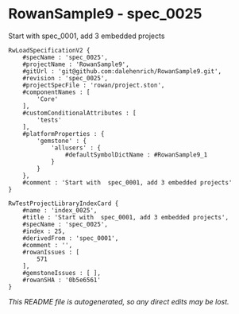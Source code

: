 # RowanSample9 - spec_0025
Start with  spec_0001, add 3 embedded projects
```
RwLoadSpecificationV2 {
	#specName : 'spec_0025',
	#projectName : 'RowanSample9',
	#gitUrl : 'git@github.com:dalehenrich/RowanSample9.git',
	#revision : 'spec_0025',
	#projectSpecFile : 'rowan/project.ston',
	#componentNames : [
		'Core'
	],
	#customConditionalAttributes : [
		'tests'
	],
	#platformProperties : {
		'gemstone' : {
			'allusers' : {
				#defaultSymbolDictName : #RowanSample9_1
			}
		}
	},
	#comment : 'Start with  spec_0001, add 3 embedded projects'
}

RwTestProjectLibraryIndexCard {
	#name : 'index_0025',
	#title : 'Start with  spec_0001, add 3 embedded projects',
	#specName : 'spec_0025',
	#index : 25,
	#derivedFrom : 'spec_0001',
	#comment : '',
	#rowanIssues : [
		571
	],
	#gemstoneIssues : [ ],
	#rowanSHA : '0b5e6561'
}
```

*This README file is autogenerated, so any direct edits may be lost.*
